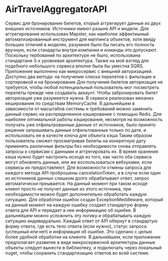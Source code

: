# AirTravelAggregatorAPI
Сервис для бронирование билетов, кторый аггрегирует данные из двух внешних источников.
Источники имеют разыне API и модели. Для аггрегирования использован Mapster,
как наиболее эффектиыный автоматизированный инструмент для маппинга объектов,
хотя ввиду больших отличий в моделях, разумнее было бы писать его полность вручную,
если стандарты внутри компании и команды это допускают.
Поскольку тербований по архитектуре не было, использована стандартаня 3-х уровневая архитектура. Также на мой взгляд для подобного небольшого сервиса вполне была бы уместна SQRS.
Приложение выполнено как микросервис с внешней авторизацией.
Доступно два метода: на получение списка перелетов с фильтацие и сортировкой и на бронирование
Для получения билетов авторизация не требуется, чтобы любой потенциальный пользователь мог посмотреть перелеты 
прежде чем создавать аккаунт.
Чтобы забронировать билет авторизация уже разумеется нужна.
В сервисе реализован механиз кеширования по средствам MemoryCache. В дальнейшем в зависимости от масштабов системы и требований 
можно заменить данный сервис на распределенное кэширование с помощью Redis.
Для наиболее оптимальной работы кэширования, несмотря на возможность получать уже отфильтрованные данные от источников,
было принято решение запрашивать данные отфильтованные только по дате, и использовать ее в качесте ключа для объекта кэша
Таким образом пользователь сможет просматривая билеты на конкретную дату применять различные фильтры без необходимости снова
отправлять запросы к сервисам с данными и аггрегировать их. В время хранения кэша нужно будет настроить исходя из того, 
как часто оба сервиса могут обновлять данные, или же воспользоваться вебхуками, если сервисы их предоставляют. 
Для возможности отмены запроса для каждого метода API проброшены cancelationToken, а в случе если
один из источников данных слишком долго обрабатывает ответ, запрос автоматически преывается.
На данный момент при таком исходе клиент просто не получет данные из этого источника, при необходимости
можно будет дополнительно обработать каждую ситуацию.
Для обработки ошибок создан ExceptionMeddleware, который на данный момент на каждую ошибку
создает стандартую форму ответа для API и передает в нее информиацию об ошибке. В дальнейшем можно усложнить эту логику 
и обрабатывать каждую ситуацию индивидуально.
Каждый ответ от API обернут в стандартую форму ответа, где есть тело ответа (если нужно),
статус запроса (успешный или нет) и информация об ошибке. Это сделано с целью более удобной обработки на клиенте.
В дальнейшем, если приложение предполагает развитие в виде микросервисной архитектуры данные объекты следует вынести в библиотеку,
и подключать через локальный nuget, чтобы сохранить стандартизацию ответов во всей системе.
